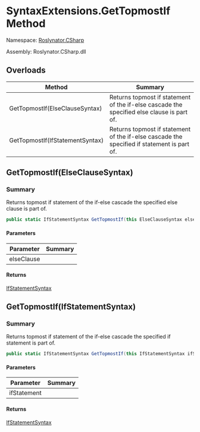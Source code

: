 # SyntaxExtensions\.GetTopmostIf Method

Namespace: [Roslynator.CSharp](../../README.md)

Assembly: Roslynator\.CSharp\.dll

## Overloads

| Method | Summary |
| ------ | ------- |
| GetTopmostIf\(ElseClauseSyntax\) | Returns topmost if statement of the if\-else cascade the specified else clause is part of\. |
| GetTopmostIf\(IfStatementSyntax\) | Returns topmost if statement of the if\-else cascade the specified if statement is part of\. |

## GetTopmostIf\(ElseClauseSyntax\)

### Summary

Returns topmost if statement of the if\-else cascade the specified else clause is part of\.

```csharp
public static IfStatementSyntax GetTopmostIf(this ElseClauseSyntax elseClause)
```

#### Parameters

| Parameter | Summary |
| --------- | ------- |
| elseClause | |

#### Returns

[IfStatementSyntax](https://docs.microsoft.com/en-us/dotnet/api/microsoft.codeanalysis.csharp.syntax.ifstatementsyntax)




## GetTopmostIf\(IfStatementSyntax\)

### Summary

Returns topmost if statement of the if\-else cascade the specified if statement is part of\.

```csharp
public static IfStatementSyntax GetTopmostIf(this IfStatementSyntax ifStatement)
```

#### Parameters

| Parameter | Summary |
| --------- | ------- |
| ifStatement | |

#### Returns

[IfStatementSyntax](https://docs.microsoft.com/en-us/dotnet/api/microsoft.codeanalysis.csharp.syntax.ifstatementsyntax)




